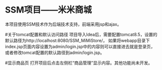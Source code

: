 # SSM项目——米米商城
本项目使用SSM技术作为后端技术支持，前端采用jsp和ajax。

#关于tomcat配置和默认访问路径
项目导入Idea后，需要配置tomcat8.5，设置的默认路径为http://localhost:8080/SSM_MiMiStore/，
如果将webapp目录下index.jsp页面内容设置为admin/login.jsp中的内容则可以直接进去就是登录页，
或者修改tomcat配置的默认路径到admin/login.jsp。

#显示商品页
打开项目后点击左侧栏“商品管理”显示内容。其他功能尚未开发。